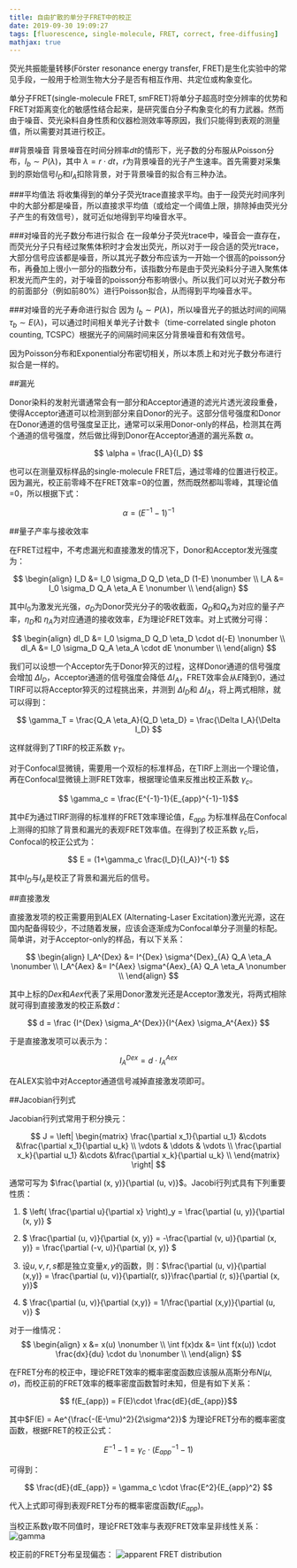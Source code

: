 ```yaml
---
title: 自由扩散的单分子FRET中的校正
date: 2019-09-30 19:09:27
tags: [fluorescence, single-molecule, FRET, correct, free-diffusing]
mathjax: true
---
```


荧光共振能量转移(Förster resonance energy transfer, FRET)是生化实验中的常见手段，一般用于检测生物大分子是否有相互作用、共定位或构象变化。

单分子FRET(single-molecule FRET, smFRET)将单分子超高时空分辨率的优势和FRET对距离变化的敏感性结合起来，是研究蛋白分子构象变化的有力武器。然而由于噪音、荧光染料自身性质和仪器检测效率等原因，我们只能得到表观的测量值，所以需要对其进行校正。

<!--more-->

##背景噪音
背景噪音在时间分辨率$dt$的情形下，光子数的分布服从Poisson分布，$I_b \sim P(\lambda)$，其中 $\lambda = r \cdot dt$，$r$为背景噪音的光子产生速率。首先需要对采集到的原始信号$I_D$和$I_A$扣除背景，对于背景噪音的拟合有三种办法。

###平均值法
将收集得到的单分子荧光trace直接求平均。由于一段荧光时间序列中的大部分都是噪音，所以直接求平均值（或给定一个阈值上限，排除掉由荧光分子产生的有效信号），就可近似地得到平均噪音水平。

###对噪音的光子数分布进行拟合
在一段单分子荧光trace中，噪音会一直存在，而荧光分子只有经过聚焦体积时才会发出荧光，所以对于一段合适的荧光trace，大部分信号应该都是噪音，所以其光子数分布应该为一开始一个很高的poisson分布，再叠加上很小一部分的指数分布，该指数分布是由于荧光染料分子进入聚焦体积发光而产生的，对于噪音的poisson分布影响很小。所以我们可以对光子数分布的前面部分（例如前80%）进行Poisson拟合，从而得到平均噪音水平。

###对噪音的光子寿命进行拟合
因为 $I_b \sim P(\lambda)$，所以噪音光子的抵达时间的间隔 $\tau_b \sim E(\lambda)$，可以通过时间相关单光子计数卡（time-correlated single photon counting, TCSPC）根据光子的间隔时间来区分背景噪音和有效信号。

因为Poisson分布和Exponential分布密切相关，所以本质上和对光子数分布进行拟合是一样的。

##漏光

Donor染料的发射光谱通常会有一部分和Acceptor通道的滤光片透光波段重叠，使得Acceptor通道可以检测到部分来自Donor的光子。这部分信号强度和Donor在Donor通道的信号强度呈正比，通常可以采用Donor-only的样品，检测其在两个通道的信号强度，然后做比得到Donor在Acceptor通道的漏光系数 $\alpha$。

$$ \alpha = \frac{I_A}{I_D} $$

也可以在测量双标样品的single-molecule FRET后，通过零峰的位置进行校正。因为漏光，校正前零峰不在FRET效率=0的位置，然而既然都叫零峰，其理论值=0，所以根据下式：

$$ \alpha = (E^{-1} -1)^{-1} $$

##量子产率与接收效率

在FRET过程中，不考虑漏光和直接激发的情况下，Donor和Acceptor发光强度为：

$$
\begin{align}
I_D &= I_0 \sigma_D Q_D \eta_D (1-E) \nonumber \\
I_A &= I_0 \sigma_D Q_A \eta_A E \nonumber \\
\end{align}
$$

其中$I_0$为激发光光强，$\sigma_D$为Donor荧光分子的吸收截面，$Q_D$和$Q_A$为对应的量子产率，$\eta_D$和 $\eta_A$为对应通道的接收效率，$E$为理论FRET效率。对上式微分可得：

$$
\begin{align}
dI_D &= I_0 \sigma_D Q_D \eta_D \cdot d(-E) \nonumber \\
dI_A &= I_0 \sigma_D Q_A \eta_A \cdot dE \nonumber \\
\end{align}
$$

我们可以设想一个Acceptor先于Donor猝灭的过程，这样Donor通道的信号强度会增加 $\Delta I_D$，Acceptor通道的信号强度会降低 $\Delta I_A$，FRET效率会从$E$降到0，通过TIRF可以将Acceptor猝灭的过程挑出来，并测到 $\Delta I_D$和 $\Delta I_A$，将上两式相除，就可以得到：

$$ \gamma_T = \frac{Q_A \eta_A}{Q_D \eta_D} = \frac{\Delta I_A}{\Delta I_D} $$

这样就得到了TIRF的校正系数 $\gamma_T$。

对于Confocal显微镜，需要用一个双标的标准样品，在TIRF上测出一个理论值，再在Confocal显微镜上测FRET效率，根据理论值来反推出校正系数 $\gamma_c$。

$$ \gamma_c = \frac{E^{-1}-1}{E_{app}^{-1}-1}$$

其中$E$为通过TIRF测得的标准样的FRET效率理论值，$E_{app}$ 为标准样品在Confocal上测得的扣除了背景和漏光的表观FRET效率值。在得到了校正系数 $\gamma_c$后，Confocal的校正公式为：

$$ E = (1+\gamma_c \frac{I_D}{I_A})^{-1} $$

其中$I_D$与$I_A$是校正了背景和漏光后的信号。

##直接激发

直接激发项的校正需要用到ALEX (Alternating-Laser Excitation)激光光源，这在国内配备得较少，不过随着发展，应该会逐渐成为Confocal单分子测量的标配。简单讲，对于Acceptor-only的样品，有以下关系：

$$
\begin{align}
I_A^{Dex} &= I^{Dex} \sigma^{Dex}_{A} Q_A \eta_A \nonumber \\
I_A^{Aex} &= I^{Aex} \sigma^{Aex}_{A} Q_A \eta_A \nonumber \\
\end{align}
$$

其中上标的$Dex$和$Aex$代表了采用Donor激发光还是Acceptor激发光，将两式相除就可得到直接激发的校正系数$d$：

$$ d = \frac {I^{Dex} \sigma_A^{Dex}}{I^{Aex} \sigma_A^{Aex}} $$

于是直接激发项可以表示为：

$$ I_A^{Dex} = d \cdot I_A^{Aex} $$

在ALEX实验中对Acceptor通道信号减掉直接激发项即可。

##Jacobian行列式

Jacobian行列式常用于积分换元：

$$
J = \left|
\begin{matrix}
\frac{\partial x_1}{\partial u_1} &\cdots &\frac{\partial x_1}{\partial u_k} \\
\vdots & \ddots & \vdots \\
\frac{\partial x_k}{\partial u_1} &\cdots &\frac{\partial x_k}{\partial u_k} \\
\end{matrix}
\right|
$$

通常可写为 $\frac{\partial (x, y)}{\partial (u, v)}$。Jacobi行列式具有下列重要性质：

1. $ \left( \frac{\partial u}{\partial x} \right)_y = \frac{\partial (u, y)}{\partial (x, y)} $

2. $ \frac{\partial (u, v)}{\partial (x, y)} = -\frac{\partial (v, u)}{\partial (x, y)} = \frac{\partial (-v, u)}{\partial (x, y)} $

3. 设$u, v, r, s$都是独立变量$x, y$的函数，则：$\frac{\partial (u, v)}{\partial (x,y)} = \frac{\partial (u, v)}{\partial(r, s)}\frac{\partial (r, s)}{\partial (x, y)}$

4. $ \frac{\partial (u, v)}{\partial (x,y)} = 1/\frac{\partial (x,y)}{\partial (u, v)} $

对于一维情况：
$$
\begin{align}
x &= x(u) \nonumber \\
\int f(x)dx &= \int f(x(u)) \cdot \frac{dx}{du} \cdot du \nonumber \\
\end{align}
$$

在FRET分布的校正中，理论FRET效率的概率密度函数应该服从高斯分布$N(\mu, \sigma)$，而校正前的FRET效率的概率密度函数暂时未知，但是有如下关系：

$$ f(E_{app}) = F(E)\cdot \frac{dE}{dE_{app}}$$

其中$F(E) = Ae^{\frac{-(E-\mu)^2}{2\sigma^2}}$ 为理论FRET分布的概率密度函数，根据FRET的校正公式：

$$ E^{-1}-1 = \gamma_c \cdot (E^{-1}_{app}-1) $$

可得到：

$$ \frac{dE}{dE_{app}} = \gamma_c \cdot \frac{E^2}{E_{app}^2} $$

代入上式即可得到表观FRET分布的概率密度函数$f(E_{app})$。

当校正系数$\gamma$取不同值时，理论FRET效率与表观FRET效率呈非线性关系：
![gamma](https://i.loli.net/2019/10/13/btrFvNJigY8Cfhy.png)

校正前的FRET分布呈现偏态：
![apparent FRET distribution](https://i.loli.net/2019/10/13/hyGIdLSTBbenN4m.png)
